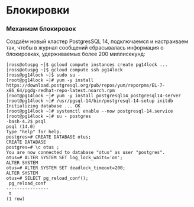 # Блокировки
### Механизм блокировок

Создаём новый кластер PostgresSQL 14, подключаемся и настраиваем так, чтобы в журнал сообщений сбрасывалась информация о блокировках, удерживаемых более 200 миллисекунд:
```console
[ross@otuspg ~]$ gcloud compute instances create pg14lock ...
[ross@otuspg ~]$ gcloud compute ssh pg14lock
[ross@pg14lock ~]$ sudo su -
[root@pg14lock ~]# yum -y install https://download.postgresql.org/pub/repos/yum/reporpms/EL-7-x86_64/pgdg-redhat-repo-latest.noarch.rpm
[root@pg14lock ~]# yum -y install postgresql14 postgresql14-server
[root@pg14lock ~]# /usr/pgsql-14/bin/postgresql-14-setup initdb
Initializing database ... OK
[root@pg14lock ~]# systemctl enable --now postgresql-14.service
[root@pg14lock ~]# su - postgres
-bash-4.2$ psql 
psql (14.0)
Type "help" for help.
postgres=# CREATE DATABASE otus;
CREATE DATABASE
postgres=# \c otus ;
You are now connected to database "otus" as user "postgres".
otus=# ALTER SYSTEM SET log_lock_waits='on';
ALTER SYSTEM
otus=# ALTER SYSTEM SET deadlock_timeout=200;
ALTER SYSTEM
otus=# SELECT pg_reload_conf();
 pg_reload_conf 
----------------
 t
(1 row)
```
